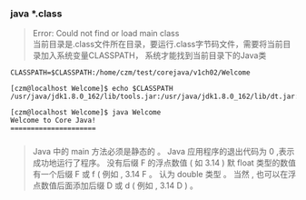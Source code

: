 ### java *.class
> Error: Could not find or load main class  
> 当前目录是.class文件所在目录，要运行.class字节码文件，需要将当前目录加入系统变量CLASSPATH，
> 系统才能找到当前目录下的Java类


    CLASSPATH=$CLASSPATH:/home/czm/test/corejava/v1ch02/Welcome
    
    [czm@localhost Welcome]$ echo $CLASSPATH
    /usr/java/jdk1.8.0_162/lib/tools.jar:/usr/java/jdk1.8.0_162/lib/dt.jar:/usr/java/jdk1.8.0_162/lib:/home/czm/test/corejava/v1ch02/Welcome
    
    [czm@localhost Welcome]$ java Welcome
    Welcome to Core Java!
    =====================

### 
> Java 中的 main 方法必须是静态的 。 
> Java 应用程序的退出代码为 0 ,表示成功地运行了程序。
没有后缀 F 的浮点数值 ( 如 3.14 ) 默
float 类型的数值有一个后缀 F 或 f ( 例如 , 3.14 F 。
认为 double 类型 。 当然 , 也可以在浮点数值后面添加后缀 D 或 d ( 例如 , 3.14 D ) 。